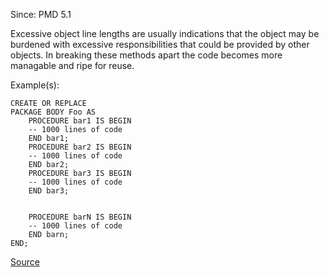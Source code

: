 Since: PMD 5.1

Excessive object line lengths are usually indications that the object may be burdened with excessive 
responsibilities that could be provided by other objects. In breaking these methods
apart the code becomes more managable and ripe for reuse.

Example(s):
```
CREATE OR REPLACE
PACKAGE BODY Foo AS
	PROCEDURE bar1 IS BEGIN
    -- 1000 lines of code
	END bar1;
	PROCEDURE bar2 IS BEGIN
    -- 1000 lines of code
	END bar2;
    PROCEDURE bar3 IS BEGIN
    -- 1000 lines of code
	END bar3;
	
	
    PROCEDURE barN IS BEGIN
    -- 1000 lines of code
	END barn;
END;
```

[Source](https://pmd.github.io/pmd-5.5.4/pmd-plsql/rules/plsql/codesize.html#ExcessiveObjectLength)
